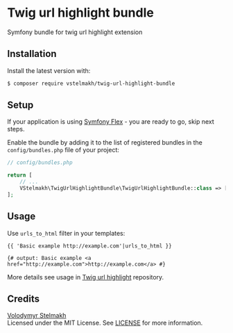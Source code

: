 # Twig url highlight bundle
Symfony bundle for twig url highlight extension  

## Installation
Install the latest version with:  
```bash
$ composer require vstelmakh/twig-url-highlight-bundle
```

## Setup
If your application is using [Symfony Flex](https://symfony.com/doc/current/setup/flex.html) - you are ready to go, skip next steps.

Enable the bundle by adding it to the list of registered bundles
in the `config/bundles.php` file of your project:

```php
// config/bundles.php

return [
    // ...
    VStelmakh\TwigUrlHighlightBundle\TwigUrlHighlightBundle::class => ['all' => true],
];
```

## Usage
Use `urls_to_html` filter in your templates:  
```twig
{{ 'Basic example http://example.com'|urls_to_html }}

{# output: Basic example <a href="http://example.com">http://example.com</a> #}
```

More details see usage in [Twig url highlight](https://github.com/vstelmakh/twig-url-highlight#usage) repository.

## Credits
[Volodymyr Stelmakh](https://github.com/vstelmakh)  
Licensed under the MIT License. See [LICENSE](LICENSE) for more information.  